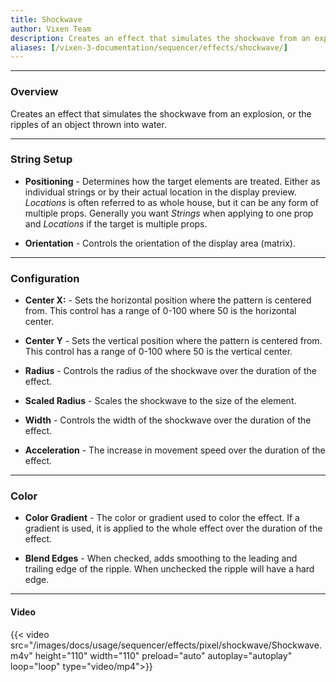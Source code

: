 ```yaml
---
title: Shockwave
author: Vixen Team
description: Creates an effect that simulates the shockwave from an explosion, or the ripples of an object thrown into water.             
aliases: [/vixen-3-documentation/sequencer/effects/shockwave/]
---
```


---

### Overview

Creates an effect that simulates the shockwave from an explosion, or the ripples of an object thrown into water.             

---

### String Setup
  
  * **Positioning** - Determines how the target elements are treated.  Either as individual strings or by their actual location in the display preview.
                      *Locations* is often referred to as whole house, but it can be any form of multiple props. 
                      Generally you want *Strings* when applying to one prop and *Locations* if the target is multiple props.
  
  * **Orientation** - Controls the orientation of the display area (matrix).
---

### Configuration

* **Center X:** - Sets the horizontal position where the pattern is centered from. This control has a range of 0-100 where 50 is the horizontal center.

* **Center Y** - Sets the vertical position where the pattern is centered from. This control has a range of 0-100 where 50 is the vertical center.

* **Radius** - Controls the radius of the shockwave over the duration of the effect.

* **Scaled Radius** - Scales the shockwave to the size of the element.

* **Width** - Controls the width of the shockwave over the duration of the effect.

* **Acceleration** - The increase in movement speed over the duration of the effect.

---

### Color

* **Color Gradient** - The color or gradient used to color the effect. If a gradient is used, it is applied to the whole effect over the duration of the effect.

* **Blend Edges** - When checked, adds smoothing to the leading and trailing edge of the ripple. When unchecked the ripple will have a hard edge.

---

#### Video

{{< video src="/images/docs/usage/sequencer/effects/pixel/shockwave/Shockwave.m4v" height="110" width="110" preload="auto" autoplay="autoplay" loop="loop" type="video/mp4">}}

